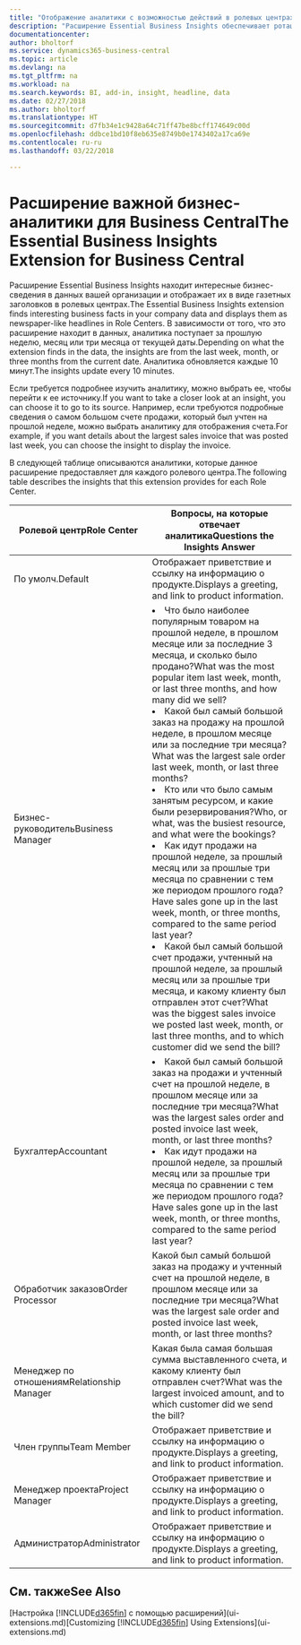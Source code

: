 ```yaml
---
title: "Отображение аналитики с возможностью действий в ролевых центрах | Microsoft Docs"
description: "Расширение Essential Business Insights обеспечивает ротацию серий бизнес-аналитик в ролевых центрах."
documentationcenter: 
author: bholtorf
ms.service: dynamics365-business-central
ms.topic: article
ms.devlang: na
ms.tgt_pltfrm: na
ms.workload: na
ms.search.keywords: BI, add-in, insight, headline, data
ms.date: 02/27/2018
ms.author: bholtorf
ms.translationtype: HT
ms.sourcegitcommit: d7fb34e1c9428a64c71ff47be8bcff174649c00d
ms.openlocfilehash: ddbce1bd10f8eb635e8749b0e1743402a17ca69e
ms.contentlocale: ru-ru
ms.lasthandoff: 03/22/2018

---
```


# <a name="the-essential-business-insights-extension-for-business-central"></a><span data-ttu-id="fae06-103">Расширение важной бизнес-аналитики для Business Central</span><span class="sxs-lookup"><span data-stu-id="fae06-103">The Essential Business Insights Extension for Business Central</span></span>
<span data-ttu-id="fae06-104">Расширение Essential Business Insights находит интересные бизнес-сведения в данных вашей организации и отображает их в виде газетных заголовков в ролевых центрах.</span><span class="sxs-lookup"><span data-stu-id="fae06-104">The Essential Business Insights extension finds interesting business facts in your company data and displays them as newspaper-like headlines in Role Centers.</span></span> <span data-ttu-id="fae06-105">В зависимости от того, что это расширение находит в данных, аналитика поступает за прошлую неделю, месяц или три месяца от текущей даты.</span><span class="sxs-lookup"><span data-stu-id="fae06-105">Depending on what the extension finds in the data, the insights are from the last week, month, or three months from the current date.</span></span> <span data-ttu-id="fae06-106">Аналитика обновляется каждые 10 минут.</span><span class="sxs-lookup"><span data-stu-id="fae06-106">The insights update every 10 minutes.</span></span>  

<span data-ttu-id="fae06-107">Если требуется подробнее изучить аналитику, можно выбрать ее, чтобы перейти к ее источнику.</span><span class="sxs-lookup"><span data-stu-id="fae06-107">If you want to take a closer look at an insight, you can choose it to go to its source.</span></span> <span data-ttu-id="fae06-108">Например, если требуются подробные сведения о самом большом счете продажи, который был учтен на прошлой неделе, можно выбрать аналитику для отображения счета.</span><span class="sxs-lookup"><span data-stu-id="fae06-108">For example, if you want details about the largest sales invoice that was posted last week, you can choose the insight to display the invoice.</span></span>

<span data-ttu-id="fae06-109">В следующей таблице описываются аналитики, которые данное расширение предоставляет для каждого ролевого центра.</span><span class="sxs-lookup"><span data-stu-id="fae06-109">The following table describes the insights that this extension provides for each Role Center.</span></span>

|<span data-ttu-id="fae06-110">Ролевой центр</span><span class="sxs-lookup"><span data-stu-id="fae06-110">Role Center</span></span>|<span data-ttu-id="fae06-111">Вопросы, на которые отвечает аналитика</span><span class="sxs-lookup"><span data-stu-id="fae06-111">Questions the Insights Answer</span></span>|
|----|-----|
|<span data-ttu-id="fae06-112">По умолч.</span><span class="sxs-lookup"><span data-stu-id="fae06-112">Default</span></span>|<span data-ttu-id="fae06-113">Отображает приветствие и ссылку на информацию о продукте.</span><span class="sxs-lookup"><span data-stu-id="fae06-113">Displays a greeting, and link to product information.</span></span>|
|<span data-ttu-id="fae06-114">Бизнес-руководитель</span><span class="sxs-lookup"><span data-stu-id="fae06-114">Business Manager</span></span>|<li> <span data-ttu-id="fae06-115">Что было наиболее популярным товаром на прошлой неделе, в прошлом месяце или за последние 3 месяца, и сколько было продано?</span><span class="sxs-lookup"><span data-stu-id="fae06-115">What was the most popular item last week, month, or last three months, and how many did we sell?</span></span><br><li> <span data-ttu-id="fae06-116">Какой был самый большой заказ на продажу на прошлой неделе, в прошлом месяце или за последние три месяца?</span><span class="sxs-lookup"><span data-stu-id="fae06-116">What was the largest sale order last week, month, or last three months?</span></span><br><li> <span data-ttu-id="fae06-117">Кто или что было самым занятым ресурсом, и какие были резервирования?</span><span class="sxs-lookup"><span data-stu-id="fae06-117">Who, or what, was the busiest resource, and what were the bookings?</span></span><br><li> <span data-ttu-id="fae06-118">Как идут продажи на прошлой неделе, за прошлый месяц или за прошлые три месяца по сравнении с тем же периодом прошлого года?</span><span class="sxs-lookup"><span data-stu-id="fae06-118">Have sales gone up in the last week, month, or three months, compared to the same period last year?</span></span><br><li> <span data-ttu-id="fae06-119">Какой был самый большой счет продажи, учтенный на прошлой неделе, за прошлый месяц или за прошлые три месяца, и какому клиенту был отправлен этот счет?</span><span class="sxs-lookup"><span data-stu-id="fae06-119">What was the biggest sales invoice we posted last week, month, or last three months, and to which customer did we send the bill?</span></span></li> |
|<span data-ttu-id="fae06-120">Бухгалтер</span><span class="sxs-lookup"><span data-stu-id="fae06-120">Accountant</span></span>|<li> <span data-ttu-id="fae06-121">Какой был самый большой заказ на продажи и учтенный счет на прошлой неделе, в прошлом месяце или за последние три месяца?</span><span class="sxs-lookup"><span data-stu-id="fae06-121">What was the largest sales order and posted invoice last week, month, or last three months?</span></span><br><li> <span data-ttu-id="fae06-122">Как идут продажи на прошлой неделе, за прошлый месяц или за прошлые три месяца по сравнении с тем же периодом прошлого года?</span><span class="sxs-lookup"><span data-stu-id="fae06-122">Have sales gone up in the last week, month, or three months, compared to the same period last year?</span></span> |
|<span data-ttu-id="fae06-123">Обработчик заказов</span><span class="sxs-lookup"><span data-stu-id="fae06-123">Order Processor</span></span>| <span data-ttu-id="fae06-124">Какой был самый большой заказ на продажу и учтенный счет на прошлой неделе, в прошлом месяце или за последние три месяца?</span><span class="sxs-lookup"><span data-stu-id="fae06-124">What was the largest sale order and posted invoice last week, month, or last three months?</span></span>|
|<span data-ttu-id="fae06-125">Менеджер по отношениям</span><span class="sxs-lookup"><span data-stu-id="fae06-125">Relationship Manager</span></span>| <span data-ttu-id="fae06-126">Какая была самая большая сумма выставленного счета, и какому клиенту был отправлен счет?</span><span class="sxs-lookup"><span data-stu-id="fae06-126">What was the largest invoiced amount, and to which customer did we send the bill?</span></span>|
|<span data-ttu-id="fae06-127">Член группы</span><span class="sxs-lookup"><span data-stu-id="fae06-127">Team Member</span></span>| <span data-ttu-id="fae06-128">Отображает приветствие и ссылку на информацию о продукте.</span><span class="sxs-lookup"><span data-stu-id="fae06-128">Displays a greeting, and link to product information.</span></span>|
|<span data-ttu-id="fae06-129">Менеджер проекта</span><span class="sxs-lookup"><span data-stu-id="fae06-129">Project Manager</span></span>| <span data-ttu-id="fae06-130">Отображает приветствие и ссылку на информацию о продукте.</span><span class="sxs-lookup"><span data-stu-id="fae06-130">Displays a greeting, and link to product information.</span></span>|
|<span data-ttu-id="fae06-131">Администратор</span><span class="sxs-lookup"><span data-stu-id="fae06-131">Administrator</span></span>| <span data-ttu-id="fae06-132">Отображает приветствие и ссылку на информацию о продукте.</span><span class="sxs-lookup"><span data-stu-id="fae06-132">Displays a greeting, and link to product information.</span></span>|

## <a name="see-also"></a><span data-ttu-id="fae06-133">См. также</span><span class="sxs-lookup"><span data-stu-id="fae06-133">See Also</span></span>
<span data-ttu-id="fae06-134">[Настройка [!INCLUDE[d365fin](includes/d365fin_md.md)] с помощью расширений](ui-extensions.md)</span><span class="sxs-lookup"><span data-stu-id="fae06-134">[Customizing [!INCLUDE[d365fin](includes/d365fin_md.md)] Using Extensions](ui-extensions.md)</span></span>
